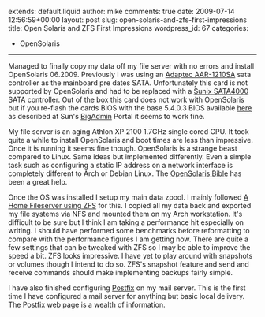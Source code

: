 extends: default.liquid
author: mike
comments: true
date: 2009-07-14 12:56:59+00:00
layout: post
slug: open-solaris-and-zfs-first-impressions
title: Open Solaris and ZFS First Impressions
wordpress_id: 67
categories:
- OpenSolaris
---

Managed to finally copy my data off my file server with no errors and install OpenSolaris 06.2009. Previously I was using an [Adaptec AAR-1210SA](http://www.adaptec.com/en-US/support/raid/sata/AAR-1210SA/) sata controller as the mainboard pre dates SATA. Unfortunately this card is not supported by OpenSolaris and had to be replaced with a [Sunix SATA4000](http://www.sunix.com.tw/it/en/Product_Detail.php?cate=2&class_a_id=34&sid=367) SATA controller. Out of the box this card does not work with OpenSolaris but if you re-flash the cards BIOS with the base 5.4.0.3 BIOS available [here](http://siliconimage.com/support/searchresults.aspx?pid=28&cat=15&os=0) as described at Sun's [BigAdmin](http://www.sun.com/bigadmin/hcl/data/components/details/2997.html) Portal it seems to work fine.

My file server is an aging Athlon XP 2100 1.7GHz single cored CPU. It took quite a while to install OpenSolaris and boot times are less than impressive. Once it is running it seems fine though. OpenSolaris is a strange beast compared to Linux. Same ideas but implemented differently. Even a simple task such as configuring a static IP address on a network interface is completely different to Arch or Debian Linux. The [OpenSolaris Bible](http://www.amazon.com/OpenSolaris-Bible-Wiley-Nicholas-Solter/dp/0470385480/ref=pd_bbs_sr_1?ie=UTF8&s=books&qid=1232485930&sr=8-1) has been a great help.

Once the OS was installed I setup my main data zpool. I mainly followed [A Home Fileserver using ZFS](http://breden.org.uk/2008/03/02/a-home-fileserver-using-zfs/) for this. I copied all my data back and exported my file systems via NFS and mounted them on my Arch workstation. It's difficult to be sure but I think I am taking a performance hit especially on writing. I should have performed some benchmarks before reformatting to compare with the performance figures I am getting now. There are quite a few settings that can be tweaked with ZFS so I may be able to improve the speed a bit. ZFS looks impressive. I have yet to play around with snapshots or volumes though I intend to do so. ZFS's snapshot feature and send and receive commands should make implementing backups fairly simple.

I have also finished configuring [Postfix](http://www.postfix.org) on my mail server. This is the first time I have configured a mail server for anything but basic local delivery. The Postfix web page is a wealth of information.

